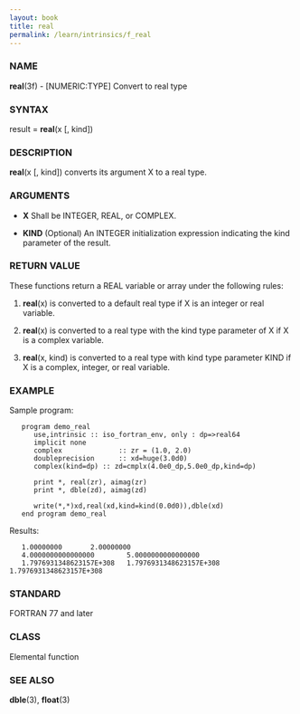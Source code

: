```yaml
---
layout: book
title: real
permalink: /learn/intrinsics/f_real
---
```

### NAME

**real**(3f) - \[NUMERIC:TYPE\] Convert to real type

### SYNTAX

result = **real**(x \[, kind\])

### DESCRIPTION

**real**(x \[, kind\]) converts its argument X to a real type.

### ARGUMENTS

  - **X**
    Shall be INTEGER, REAL, or COMPLEX.

  - **KIND**
    (Optional) An INTEGER initialization expression indicating the kind
    parameter of the result.

### RETURN VALUE

These functions return a REAL variable or array under the following
rules:

1.  **real**(x) is converted to a default real type if X is an integer
    or real variable.

2.  **real**(x) is converted to a real type with the kind type parameter
    of X if X is a complex variable.

3.  **real**(x, kind) is converted to a real type with kind type
    parameter KIND if X is a complex, integer, or real variable.

### EXAMPLE

Sample program:

```
   program demo_real
      use,intrinsic :: iso_fortran_env, only : dp=>real64
      implicit none
      complex              :: zr = (1.0, 2.0)
      doubleprecision      :: xd=huge(3.0d0)
      complex(kind=dp) :: zd=cmplx(4.0e0_dp,5.0e0_dp,kind=dp)

      print *, real(zr), aimag(zr)
      print *, dble(zd), aimag(zd)

      write(*,*)xd,real(xd,kind=kind(0.0d0)),dble(xd)
   end program demo_real
```

Results:

```
   1.00000000       2.00000000
   4.0000000000000000        5.0000000000000000
   1.7976931348623157E+308   1.7976931348623157E+308   1.7976931348623157E+308
```

### STANDARD

FORTRAN 77 and later

### CLASS

Elemental function

### SEE ALSO

**dble**(3), **float**(3)
